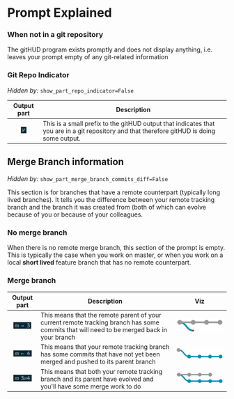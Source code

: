 Prompt Explained
================

### When not in a git repository

The gitHUD program exists promptly and does not display anything, i.e. leaves
your prompt empty of any git-related information

### Git Repo Indicator

_Hidden by:_ `show_part_repo_indicator=False`

| Output part | Description |
|:-----------:| ----------- |
| ![repo_indicator] | This is a small prefix to the gitHUD output that indicates that you are in a git repository and that therefore gitHUD is doing some output. |

## Merge Branch information

_Hidden by:_ `show_part_merge_branch_commits_diff=False`

This section is for branches that have a remote counterpart (typically long
lived branches). It tells you the difference between your remote
tracking branch and the branch it was created from (both of which can evolve
because of you or because of your colleagues.

### No merge branch

When there is no remote merge branch, this section of the prompt is empty.
This is typically the case when you work on master, or when you work on a
local __short lived__ feature branch that has no remote counterpart.

### Merge branch

| Output part | Description | Viz |
|:-----------:| ----------- |:---:|
| ![merge_branch_pull] | This means that the remote parent of your current remote tracking branch has some commits that will need to be merged back in your branch | ![gitgraph_merge_branch_pull] |
| ![merge_branch_push] | This means that your remote tracking branch has some commits that have not yet been merged and pushed to its parent branch | ![gitgraph_merge_branch_push] |
| ![merge_branch_push_pull] | This means that both your remote tracking branch and its parent have evolved and you'll have some merge work to do | ![gitgraph_merge_branch_push_pull] |

[repo_indicator]: ../images/prompt_repo_indicator.png
[commits_pull]: ../images/prompt_commits_pull.png
[commits_push]: ../images/prompt_commits_push.png
[commits_push_pull]: ../images/prompt_commits_push_pull.png
[conflicts]: ../images/prompt_conflicts.png
[detached]: ../images/prompt_detached.png
[local_branch]: ../images/prompt_local_branch.png
[merge_branch_pull]: ../images/prompt_merge_branch_pull.png
[merge_branch_push]: ../images/prompt_merge_branch_push.png
[repo_changes]: ../images/prompt_repo_changes.png
[repo_indicator]: ../images/prompt_repo_indicator.png
[stash]: ../images/prompt_stash.png
[merge_branch_push_pull]: ../images/prompt_merge_branch_push_pull.png

[gitgraph_merge_branch_pull]: ../images/gitgraph_merge_branch_pull.png
[gitgraph_merge_branch_push]: ../images/gitgraph_merge_branch_push.png
[gitgraph_merge_branch_push_pull]: ../images/gitgraph_merge_branch_push_pull.png
